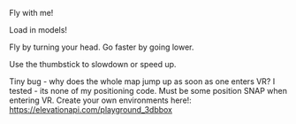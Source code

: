 Fly with me!

Load in models!

Fly by turning your head.
Go faster by going lower.

Use the thumbstick to slowdown or speed up.

Tiny bug - why does the whole map jump up as soon as one enters VR?
I tested - its none of my positioning code.
Must be some position SNAP when entering VR.
Create your own environments here!:
https://elevationapi.com/playground_3dbbox
